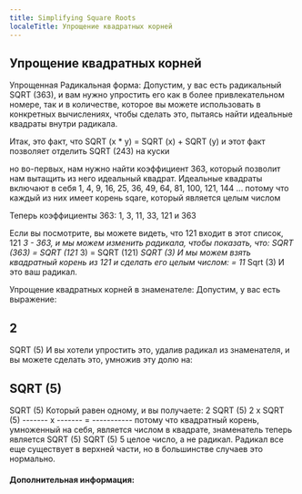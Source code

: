 ```yaml
---
title: Simplifying Square Roots
localeTitle: Упрощение квадратных корней
---
```

## Упрощение квадратных корней

Упрощенная Радикальная форма: Допустим, у вас есть радикальный SQRT (363), и вам нужно упростить его как в более привлекательном номере, так и в количестве, которое вы можете использовать в конкретных вычислениях, чтобы сделать это, пытаясь найти идеальные квадраты внутри радикала.

Итак, это факт, что SQRT (x \* y) = SQRT (x) + SQRT (y) и этот факт позволяет отделить SQRT (243) на куски

но во-первых, нам нужно найти коэффициент 363, который позволит нам вытащить из него идеальный квадрат. Идеальные квадраты включают в себя 1, 4, 9, 16, 25, 36, 49, 64, 81, 100, 121, 144 ... потому что каждый из них имеет корень sqare, который является целым числом

Теперь коэффициенты 363: 1, 3, 11, 33, 121 и 363

Если вы посмотрите, вы можете видеть, что 121 входит в этот список, 121 _3 - 363, и мы можем изменить радикала, чтобы показать, что: SQRT (363) = SQRT (121_ 3) = SQRT (121) _SQRT (3) И мы можем взять квадратный корень из 121 и сделать его целым числом: = 11_ Sqrt (3) И это ваш радикал.

Упрощение квадратных корней в знаменателе: Допустим, у вас есть выражение:

## 2

SQRT (5) И вы хотели упростить это, удалив радикал из знаменателя, и вы можете сделать это, умножив эту долю на:

## SQRT (5)

SQRT (5) Который равен одному, и вы получаете: 2 SQRT (5) 2 x SQRT (5) ------- x ------- = ----------- потому что квадратный корень, умноженный на себя, является числом в квадрате, знаменатель теперь является SQRT (5) SQRT (5) 5 целое число, а не радикал. Радикал все еще существует в верхней части, но в большинстве случаев это нормально.

#### Дополнительная информация: